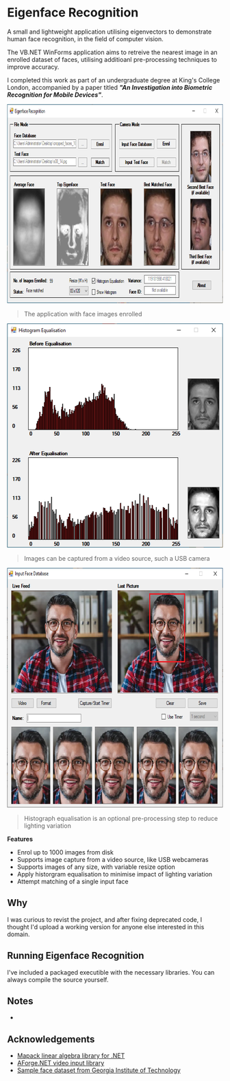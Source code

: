 # Eigenface Recognition

A small and lightweight application utilising eigenvectors to demonstrate human face recognition, in the field of computer vision.

The VB.NET WinForms application aims to retreive the nearest image in an enrolled dataset of faces, utilising additioanl pre-processing techniques to improve accuracy.

I completed this work as part of an undergraduate degree at King's College London, accompanied by a paper titled ***"An Investigation into Biometric Recognition for Mobile Devices"***.

<img src="images/eigenface_recognition_01.png" width="847" height="463"/>

> The application with face images enrolled

<img src="images/eigenface_recognition_02.png" width="564" height="522"/>

> Images can be captured from a video source, such a USB camera

<img src="images/eigenface_recognition_03.png" width="686" height="558"/>

> Histograph equalisation is an optional pre-processing step to reduce lighting variation

**Features**
- Enrol up to 1000 images from disk
- Supports image capture from a video source, like USB webcameras
- Supports images of any size, with variable resize option
- Apply historgram equalisation to minimise impact of lighting variation
- Attempt matching of a single input face

## Why

I was curious to revist the project, and after fixing deprecated code, I thought I'd upload a working version for anyone else interested in this domain.

## Running Eigenface Recognition
I've included a packaged executible with the necessary libraries. You can always compile the source yourself.


## Notes
- 

## Acknowledgements
- [Mapack linear algebra library for .NET](https://github.com/filgood/Mapack)
- [AForge.NET video input library](https://github.com/andrewkirillov/AForge.NET)
- [Sample face dataset from Georgia Institute of Technology](https://www.anefian.com/research/face_reco.htm)